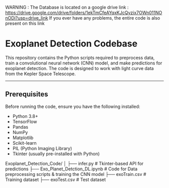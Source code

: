 WARNING : The Database is located on a google drive link : https://drive.google.com/drive/folders/1ekTmCfeAYqxKJcQyzix7OWn011NOnODi?usp=drive_link
If you ever have any problems, the entire code is also present on this link

# Exoplanet Detection Codebase

This repository contains the Python scripts required to preprocess data, train a convolutional neural network (CNN) model, and make predictions for exoplanet detection. 
The code is designed to work with light curve data from the Kepler Space Telescope.

---

## Prerequisites

Before running the code, ensure you have the following installed:
- Python 3.8+
- TensorFlow
- Pandas
- NumPy
- Matplotlib
- Scikit-learn
- PIL (Python Imaging Library)
- Tkinter (usually pre-installed with Python)

Exoplanet_Detection_Code/
│
├── infer.py                  # Tkinter-based API for predictions
├── Exo_Planet_Detction_DL.ipynb        # Code for Data preprocessing scripts & training the CNN model 
├── exoTrain.csv              # Training dataset
├── exoTest.csv               # Test dataset

